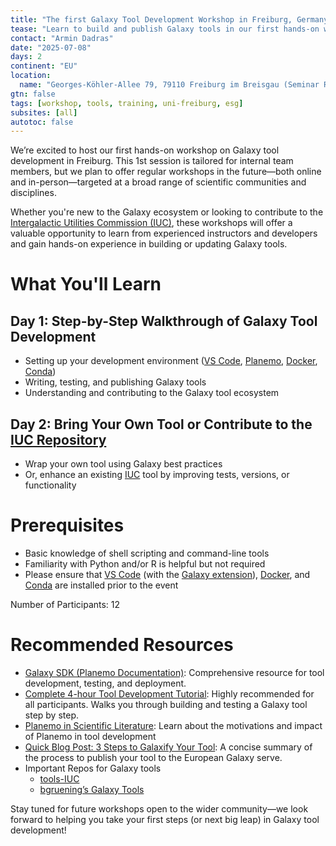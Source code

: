 ```yaml
---
title: "The first Galaxy Tool Development Workshop in Freiburg, Germany" 
tease: "Learn to build and publish Galaxy tools in our first hands-on workshop in Freiburg."
contact: "Armin Dadras"
date: "2025-07-08"
days: 2
continent: "EU"
location: 
  name: "Georges-Köhler-Allee 79, 79110 Freiburg im Breisgau (Seminar Room 079), Germany Time: 10:00 (CET) until 16:00 (CET)"
gtn: false
tags: [workshop, tools, training, uni-freiburg, esg]
subsites: [all]
autotoc: false
---
```

We’re excited to host our first hands-on workshop on Galaxy tool development in Freiburg. This 1st session is tailored for internal team members, but we plan to offer regular workshops in the future—both online and in-person—targeted at a broad range of scientific communities and disciplines.

Whether you're new to the Galaxy ecosystem or looking to contribute to the [Intergalactic Utilities Commission (IUC)](https://galaxyproject.org/iuc/), these workshops will offer a valuable opportunity to learn from experienced instructors and developers and gain hands-on experience in building or updating Galaxy tools.

# What You'll Learn
## Day 1: Step-by-Step Walkthrough of Galaxy Tool Development
- Setting up your development environment ([VS Code](https://code.visualstudio.com/download), [Planemo](https://planemo.readthedocs.io/en/latest/index.html), [Docker](https://docs.docker.com/engine/install/ubuntu/), [Conda](https://docs.conda.io/projects/conda/en/stable/user-guide/install/linux.html))
- Writing, testing, and publishing Galaxy tools
- Understanding and contributing to the Galaxy tool ecosystem

## Day 2: Bring Your Own Tool or Contribute to the [IUC Repository](https://github.com/galaxyproject/tools-iuc)
- Wrap your own tool using Galaxy best practices
- Or, enhance an existing [IUC]((https://galaxyproject.org/iuc/)) tool by improving tests, versions, or functionality

# Prerequisites
- Basic knowledge of shell scripting and command-line tools
- Familiarity with Python and/or R is helpful but not required
- Please ensure that [VS Code](https://code.visualstudio.com/download) (with the [Galaxy extension](https://marketplace.visualstudio.com/items?itemName=davelopez.galaxy-tools)), [Docker](https://docs.docker.com/engine/install/ubuntu/), and [Conda](https://docs.conda.io/projects/conda/en/stable/user-guide/install/linux.html) are installed prior to the event

Number of Participants: 12

# Recommended Resources
- [Galaxy SDK (Planemo Documentation)](https://planemo.readthedocs.io/): Comprehensive resource for tool development, testing, and deployment.
- [Complete 4-hour Tool Development Tutorial](https://planemo.readthedocs.io/en/latest/writing.html): Highly recommended for all participants. Walks you through building and testing a Galaxy tool step by step.
- [Planemo in Scientific Literature](https://doi.org/10.1101/gr.276963.122): Learn about the motivations and impact of Planemo in tool development
- [Quick Blog Post: 3 Steps to Galaxify Your Tool](https://usegalaxy-eu.github.io/posts/2020/08/22/three-steps-to-galaxify-your-tool/): A concise summary of the process to publish your tool to the European Galaxy serve.
- Important Repos for Galaxy tools
    - [tools-IUC](https://github.com/galaxyproject/tools-iuc)
    - [bgruening’s Galaxy Tools](https://github.com/bgruening/galaxytools)

Stay tuned for future workshops open to the wider community—we look forward to helping you take your first steps (or next big leap) in Galaxy tool development!
